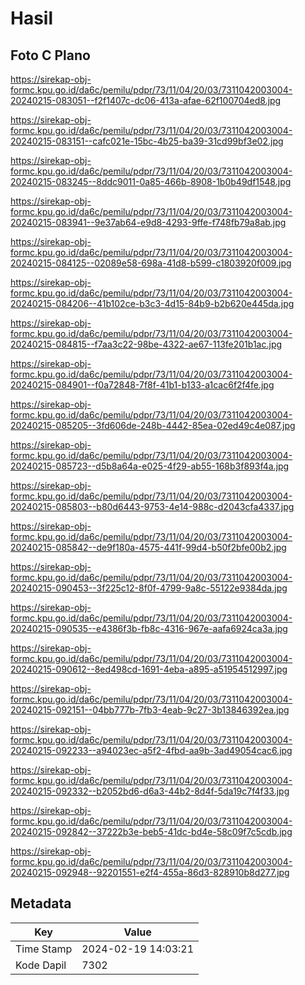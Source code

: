# Hasil

## Foto C Plano

https://sirekap-obj-formc.kpu.go.id/da6c/pemilu/pdpr/73/11/04/20/03/7311042003004-20240215-083051--f2f1407c-dc06-413a-afae-62f100704ed8.jpg

https://sirekap-obj-formc.kpu.go.id/da6c/pemilu/pdpr/73/11/04/20/03/7311042003004-20240215-083151--cafc021e-15bc-4b25-ba39-31cd99bf3e02.jpg

https://sirekap-obj-formc.kpu.go.id/da6c/pemilu/pdpr/73/11/04/20/03/7311042003004-20240215-083245--8ddc9011-0a85-466b-8908-1b0b49df1548.jpg

https://sirekap-obj-formc.kpu.go.id/da6c/pemilu/pdpr/73/11/04/20/03/7311042003004-20240215-083941--9e37ab64-e9d8-4293-9ffe-f748fb79a8ab.jpg

https://sirekap-obj-formc.kpu.go.id/da6c/pemilu/pdpr/73/11/04/20/03/7311042003004-20240215-084125--02089e58-698a-41d8-b599-c1803920f009.jpg

https://sirekap-obj-formc.kpu.go.id/da6c/pemilu/pdpr/73/11/04/20/03/7311042003004-20240215-084206--41b102ce-b3c3-4d15-84b9-b2b620e445da.jpg

https://sirekap-obj-formc.kpu.go.id/da6c/pemilu/pdpr/73/11/04/20/03/7311042003004-20240215-084815--f7aa3c22-98be-4322-ae67-113fe201b1ac.jpg

https://sirekap-obj-formc.kpu.go.id/da6c/pemilu/pdpr/73/11/04/20/03/7311042003004-20240215-084901--f0a72848-7f8f-41b1-b133-a1cac6f2f4fe.jpg

https://sirekap-obj-formc.kpu.go.id/da6c/pemilu/pdpr/73/11/04/20/03/7311042003004-20240215-085205--3fd606de-248b-4442-85ea-02ed49c4e087.jpg

https://sirekap-obj-formc.kpu.go.id/da6c/pemilu/pdpr/73/11/04/20/03/7311042003004-20240215-085723--d5b8a64a-e025-4f29-ab55-168b3f893f4a.jpg

https://sirekap-obj-formc.kpu.go.id/da6c/pemilu/pdpr/73/11/04/20/03/7311042003004-20240215-085803--b80d6443-9753-4e14-988c-d2043cfa4337.jpg

https://sirekap-obj-formc.kpu.go.id/da6c/pemilu/pdpr/73/11/04/20/03/7311042003004-20240215-085842--de9f180a-4575-441f-99d4-b50f2bfe00b2.jpg

https://sirekap-obj-formc.kpu.go.id/da6c/pemilu/pdpr/73/11/04/20/03/7311042003004-20240215-090453--3f225c12-8f0f-4799-9a8c-55122e9384da.jpg

https://sirekap-obj-formc.kpu.go.id/da6c/pemilu/pdpr/73/11/04/20/03/7311042003004-20240215-090535--e4386f3b-fb8c-4316-967e-aafa6924ca3a.jpg

https://sirekap-obj-formc.kpu.go.id/da6c/pemilu/pdpr/73/11/04/20/03/7311042003004-20240215-090612--8ed498cd-1691-4eba-a895-a51954512997.jpg

https://sirekap-obj-formc.kpu.go.id/da6c/pemilu/pdpr/73/11/04/20/03/7311042003004-20240215-092151--04bb777b-7fb3-4eab-9c27-3b13846392ea.jpg

https://sirekap-obj-formc.kpu.go.id/da6c/pemilu/pdpr/73/11/04/20/03/7311042003004-20240215-092233--a94023ec-a5f2-4fbd-aa9b-3ad49054cac6.jpg

https://sirekap-obj-formc.kpu.go.id/da6c/pemilu/pdpr/73/11/04/20/03/7311042003004-20240215-092332--b2052bd6-d6a3-44b2-8d4f-5da19c7f4f33.jpg

https://sirekap-obj-formc.kpu.go.id/da6c/pemilu/pdpr/73/11/04/20/03/7311042003004-20240215-092842--37222b3e-beb5-41dc-bd4e-58c09f7c5cdb.jpg

https://sirekap-obj-formc.kpu.go.id/da6c/pemilu/pdpr/73/11/04/20/03/7311042003004-20240215-092948--92201551-e2f4-455a-86d3-828910b8d277.jpg


## Metadata

| Key        | Value               |
| ---------- | ------------------- |
| Time Stamp | 2024-02-19 14:03:21 |
| Kode Dapil | 7302                |



